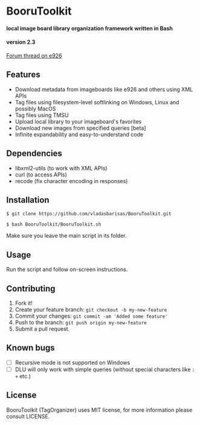 # BooruToolkit
#### local image board library organization framework written in Bash
#### version 2.3

[Forum thread on e926](https://e926.net/forum/show/233498)

## Features
* Download metadata from imageboards like e926 and others using XML APIs
* Tag files using filesystem-level softlinking on Windows, Linux and possibly MacOS
* Tag files using TMSU
* Upload local library to your imageboard's favorites
* Download new images from specified queries [beta]
* Infinite expandability and easy-to-understand code

## Dependencies
* libxml2-utils (to work with XML APIs)
* curl (to access APIs)
* recode (fix character encoding in responses)

## Installation

`$ git clone https://github.com/vladasbarisas/BooruToolkit.git`

`$ bash BooruToolkit/BooruToolkit.sh`

Make sure you leave the main script in its folder.

## Usage

Run the script and follow on-screen instructions.

## Contributing

1. Fork it!
2. Create your feature branch: `git checkout -b my-new-feature`
3. Commit your changes: `git commit -am 'Added some feature'`
4. Push to the branch: `git push origin my-new-feature`
5. Submit a pull request.

## Known bugs

- [ ] Recursive mode is not supported on Windows
- [ ] DLU will only work with simple queries (without special characters like `:` `+` etc.)

## License

BooruToolkit (TagOrganizer) uses MIT license, for more information please consult LICENSE.
